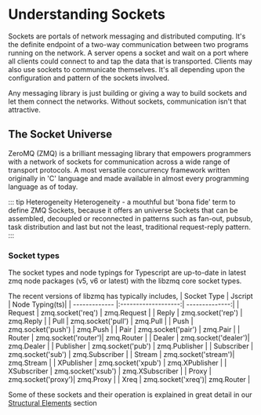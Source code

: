 # Understanding Sockets

Sockets are portals of network messaging and distributed computing. It's the definite endpoint of a two-way communication between two programs running on the network. A server opens a socket and wait on a port where all clients could connect to and tap the data that is transported. 
Clients may also use sockets to communicate themselves. It's all depending upon the configuration and pattern of the sockets involved. 


Any messaging library is just building or giving a way to build sockets and let them connect the networks. Without sockets, communication isn't that attractive. 

## The Socket Universe

ZeroMQ (ZMQ) is a brilliant messaging library that empowers programmers with a network of sockets for communication across a wide range of transport protocols. A most versatile concurrency framework written originally in 'C' language and made available in almost every programming language as of today. 

::: tip  Heterogeneity
Heterogeneity - a mouthful but 'bona fide' term to define ZMQ Sockets, because it offers an universe Sockets that can be assembled, decoupled or reconnected in patterns such as fan-out, pubsub, task distribution and last but not the least, traditional request-reply pattern.
:::
### Socket types

The socket types and node typings for Typescript are up-to-date in latest zmq node packages (v5, v6 or latest) with the libzmq core socket types.

The recent versions of libzmq has typically includes,
| Socket Type   | Jscript            | Node Typing(ts)|
| ------------- |:-------------------:| --------------:|
| Request       | zmq.socket('req')   | zmq.Request    |
| Reply         | zmq.socket('rep')   | zmq.Reply      |
| Pull   | zmq.socket('pull')  | zmq.Pull       |
| Push   | zmq.socket('push')  | zmq.Push       |
| Pair   | zmq.socket('pair')  | zmq.Pair       |
| Router | zmq.socket('router')| zmq.Router     |
| Dealer | zmq.socket('dealer')| zmq.Dealer     |
| Publisher     | zmq.socket('pub')   | zmq.Publisher  |
| Subscriber     | zmq.socket('sub')   | zmq.Subscriber |
| Stream | zmq.socket('stream')| zmq.Stream     |
| XPublisher    | zmq.socket('xpub')  | zmq.XPublisher |
| XSubscriber     | zmq.socket('xsub')  | zmq.XSubscriber |
| Proxy | zmq.socket('proxy')| zmq.Proxy     |
| Xreq | zmq.socket('xreq')| zmq.Router     |

Some of these sockets and their operation is explained in great detail in our [Structural Elements](/zmq/structural-elements.html) section


